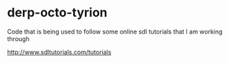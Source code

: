 derp-octo-tyrion
================

Code that is being used to follow some online sdl tutorials that I am working through

http://www.sdltutorials.com/tutorials






